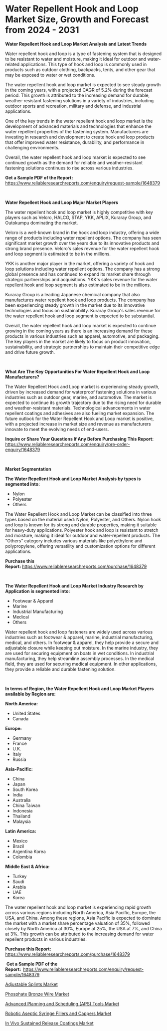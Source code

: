 <p><h1>Water Repellent Hook and Loop Market Size, Growth and Forecast from 2024 - 2031</h1></p><p><strong>Water Repellent Hook and Loop Market Analysis and Latest Trends</strong></p>
<p><p>Water repellent hook and loop is a type of fastening system that is designed to be resistant to water and moisture, making it ideal for outdoor and water-related applications. This type of hook and loop is commonly used in products such as outdoor clothing, backpacks, tents, and other gear that may be exposed to water or wet conditions.</p><p>The water repellent hook and loop market is expected to see steady growth in the coming years, with a projected CAGR of 5.2% during the forecast period. This growth is attributed to the increasing demand for durable, weather-resistant fastening solutions in a variety of industries, including outdoor sports and recreation, military and defense, and industrial applications.</p><p>One of the key trends in the water repellent hook and loop market is the development of advanced materials and technologies that enhance the water repellent properties of the fastening system. Manufacturers are investing in research and development to create hook and loop products that offer improved water resistance, durability, and performance in challenging environments.</p><p>Overall, the water repellent hook and loop market is expected to see continued growth as the demand for reliable and weather-resistant fastening solutions continues to rise across various industries.</p></p>
<p><strong>Get a Sample PDF of the Report:&nbsp;</strong> <a href="https://www.reliableresearchreports.com/enquiry/request-sample/1648379">https://www.reliableresearchreports.com/enquiry/request-sample/1648379</a></p>
<p>&nbsp;</p>
<p><strong>Water Repellent Hook and Loop Major Market Players</strong></p>
<p><p>The water repellent hook and loop market is highly competitive with key players such as Velcro, HALCO, STAP, YKK, APLIX, Kuraray Group, and Outokumpu dominating the market. </p><p>Velcro is a well-known brand in the hook and loop industry, offering a wide range of products including water repellent options. The company has seen significant market growth over the years due to its innovative products and strong brand presence. Velcro's sales revenue for the water repellent hook and loop segment is estimated to be in the millions.</p><p>YKK is another major player in the market, offering a variety of hook and loop solutions including water repellent options. The company has a strong global presence and has continued to expand its market share through strategic partnerships and acquisitions. YKK's sales revenue for the water repellent hook and loop segment is also estimated to be in the millions.</p><p>Kuraray Group is a leading Japanese chemical company that also manufactures water repellent hook and loop products. The company has been experiencing steady growth in the market due to its innovative technologies and focus on sustainability. Kuraray Group's sales revenue for the water repellent hook and loop segment is expected to be substantial.</p><p>Overall, the water repellent hook and loop market is expected to continue growing in the coming years as there is an increasing demand for these products in various industries such as apparel, automotive, and packaging. The key players in the market are likely to focus on product innovation, sustainability, and strategic partnerships to maintain their competitive edge and drive future growth.</p></p>
<p>&nbsp;</p>
<p><strong>What Are The Key Opportunities For Water Repellent Hook and Loop Manufacturers?</strong></p>
<p><p>The Water Repellent Hook and Loop market is experiencing steady growth, driven by increased demand for waterproof fastening solutions in various industries such as outdoor gear, marine, and automotive. The market is expected to continue its growth trajectory due to the rising need for durable and weather-resistant materials. Technological advancements in water repellent coatings and adhesives are also fueling market expansion. The future outlook for the Water Repellent Hook and Loop market is positive, with a projected increase in market size and revenue as manufacturers innovate to meet the evolving needs of end-users.</p></p>
<p><strong>Inquire or Share Your Questions If Any Before Purchasing This Report:</strong> <a href="https://www.reliableresearchreports.com/enquiry/pre-order-enquiry/1648379">https://www.reliableresearchreports.com/enquiry/pre-order-enquiry/1648379</a></p>
<p>&nbsp;</p>
<p><strong>Market Segmentation</strong></p>
<p><strong>The Water Repellent Hook and Loop Market Analysis by types is segmented into:</strong></p>
<p><ul><li>Nylon</li><li>Polyester</li><li>Others</li></ul></p>
<p><p>The Water Repellent Hook and Loop Market can be classified into three types based on the material used: Nylon, Polyester, and Others. Nylon hook and loop is known for its strong and durable properties, making it suitable for heavy-duty applications. Polyester hook and loop is resistant to stretch and moisture, making it ideal for outdoor and water-repellent products. The "Others" category includes various materials like polyethylene and polypropylene, offering versatility and customization options for different applications.</p></p>
<p><strong>Purchase this Report:&nbsp;</strong><a href="https://www.reliableresearchreports.com/purchase/1648379">https://www.reliableresearchreports.com/purchase/1648379</a></p>
<p>&nbsp;</p>
<p><strong>The Water Repellent Hook and Loop Market Industry Research by Application is segmented into:</strong></p>
<p><ul><li>Footwear & Apparel</li><li>Marine</li><li>Industrial Manufacturing</li><li>Medical</li><li>Others</li></ul></p>
<p><p>Water repellent hook and loop fasteners are widely used across various industries such as footwear & apparel, marine, industrial manufacturing, medical, and others. In footwear & apparel, they help provide a secure and adjustable closure while keeping out moisture. In the marine industry, they are used for securing equipment on boats in wet conditions. In industrial manufacturing, they help streamline assembly processes. In the medical field, they are used for securing medical equipment. In other applications, they provide a reliable and durable fastening solution.</p></p>
<p>&nbsp;</p>
<p><strong>In terms of Region, the Water Repellent Hook and Loop Market Players available by Region are:</strong></p>
<p>
    <p> <strong> North America: </strong>
        <ul>
            <li>United States</li>
            <li>Canada</li>
        </ul>
        </p> 
    <p> <strong> Europe: </strong>
        <ul>
            <li>Germany</li>
            <li>France</li>
            <li>U.K.</li>
            <li>Italy</li>
            <li>Russia</li>
        </ul>
        </p> 
    <p> <strong> Asia-Pacific: </strong>
        <ul>
            <li>China</li>
            <li>Japan</li>
            <li>South Korea</li>
            <li>India</li>
            <li>Australia</li>
            <li>China Taiwan</li>
            <li>Indonesia</li>
            <li>Thailand</li>
            <li>Malaysia</li>
        </ul>
        </p> 
    <p> <strong> Latin America: </strong>
        <ul>
            <li>Mexico</li>
            <li>Brazil</li>
            <li>Argentina Korea</li>
            <li>Colombia</li>
        </ul>
        </p> 
    <p> <strong> Middle East & Africa: </strong>
        <ul>
            <li>Turkey</li>
            <li>Saudi</li>
            <li>Arabia</li>
            <li>UAE</li>
            <li>Korea</li>
        </ul>
    </p>
    </p>
<p><p>The water repellent hook and loop market is experiencing rapid growth across various regions including North America, Asia Pacific, Europe, the USA, and China. Among these regions, Asia Pacific is expected to dominate the market with a market share percentage valuation of 35%, followed closely by North America at 30%, Europe at 25%, the USA at 7%, and China at 3%. This growth can be attributed to the increasing demand for water repellent products in various industries.</p></p>
<p><strong>Purchase this Report: </strong><a href="https://www.reliableresearchreports.com/purchase/1648379">https://www.reliableresearchreports.com/purchase/1648379</a></p>
<p>&nbsp;<strong>Get a Sample PDF of the Report:&nbsp;&nbsp;</strong><a href="https://www.reliableresearchreports.com/enquiry/request-sample/1648379">https://www.reliableresearchreports.com/enquiry/request-sample/1648379</a></p>
<p><strong></strong></p>
<p><p><a href="https://github.com/tamvrosiya/Market-Research-Report-List-3/blob/main/adjustable-splints-market.md">Adjustable Splints Market</a></p><p><a href="https://issuu.com/reportprime-2/docs/phosphate-bronze-wire-market-size-2030.pptx">Phosphate Bronze Wire Market</a></p><p><a href="https://medium.com/@ameliahaley64/advanced-planning-and-scheduling-aps-tools-market-competitive-analysis-market-trends-and-9f7e46a6bfda">Advanced Planning and Scheduling (APS) Tools Market</a></p><p><a href="https://issuu.com/reportprime-2/docs/robotic-aseptic-syringe-fillers-and-cappers-market">Robotic Aseptic Syringe Fillers and Cappers Market</a></p><p><a href="https://github.com/pizolina/Market-Research-Report-List-3/blob/main/in-vivo-sustained-release-coatings-market.md">In Vivo Sustained Release Coatings Market</a></p></p>
